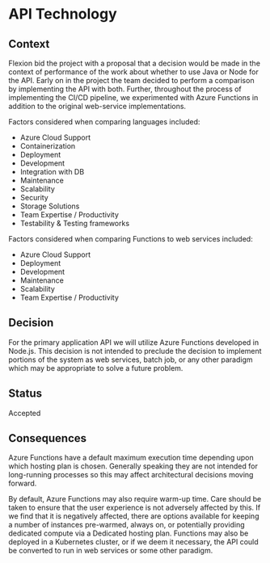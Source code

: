 # API Technology

## Context

Flexion bid the project with a proposal that a decision would be made in the context of performance of the work about whether to use Java or Node for the API. Early on in the project the team decided to perform a comparison by implementing the API with both. Further, throughout the process of implementing the CI/CD pipeline, we experimented with Azure Functions in addition to the original web-service implementations.

Factors considered when comparing languages included:
- Azure Cloud Support
- Containerization
- Deployment
- Development
- Integration with DB
- Maintenance
- Scalability
- Security
- Storage Solutions
- Team Expertise / Productivity
- Testability & Testing frameworks

Factors considered when comparing Functions to web services included:
- Azure Cloud Support
- Deployment
- Development
- Maintenance
- Scalability
- Team Expertise / Productivity

## Decision

For the primary application API we will utilize Azure Functions developed in Node.js. This decision is not intended to preclude the decision to implement portions of the system as web services, batch job, or any other paradigm which may be appropriate to solve a future problem.

## Status

Accepted

## Consequences

Azure Functions have a default maximum execution time depending upon which hosting plan is chosen. Generally speaking they are not intended for long-running processes so this may affect architectural decisions moving forward.

By default, Azure Functions may also require warm-up time. Care should be taken to ensure that the user experience is not adversely affected by this. If we find that it is negatively affected, there are options available for keeping a number of instances pre-warmed, always on, or potentially providing dedicated compute via a Dedicated hosting plan. Functions may also be deployed in a Kubernetes cluster, or if we deem it necessary, the API could be converted to run in web services or some other paradigm.
